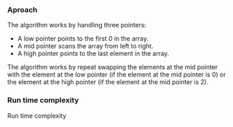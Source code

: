 ### Aproach ###
The algorithm works by handling three pointers:
 + A low pointer points to the first 0 in the array.
 + A mid pointer scans the array from left to right.
 + A high pointer points to the last element in the array.

The algorithm works by repeat swapping the elements at the mid pointer with the element at the low pointer (if the element at the mid pointer is 0) or the element at the high pointer (if the element at the mid pointer is 2).

### Run time complexity ###
Run time complexity
